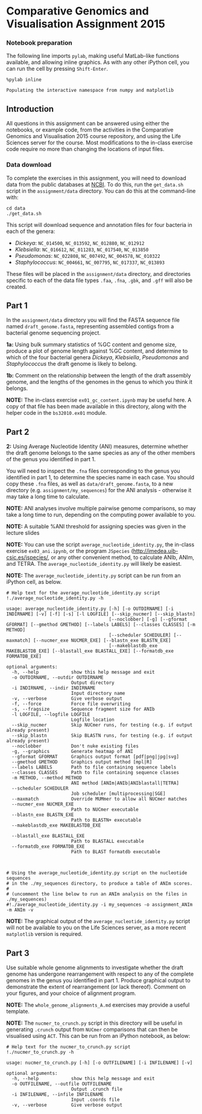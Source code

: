 
# Comparative Genomics and Visualisation Assignment 2015

### Notebook preparation

The following line imports `pylab`, making useful MatLab-like functions
available, and allowing inline graphics. As with any other iPython cell, you can
run the cell by pressing `Shift-Enter`.


    %pylab inline

    Populating the interactive namespace from numpy and matplotlib


## Introduction

All questions in this assignment can be answered using either the notebooks, or
example code, from the activities in the Comparative Genomics and Visualisation
2015 course repository, and using the Life Sciences server for the course. Most
modifications to the in-class exercise code require no more than changing the
locations of input files.

### Data download

To complete the exercises in this assignment, you will need to download data
from the public databases at [NCBI](http://www.ncbi.nlm.nih.gov/). To do this,
run the `get_data.sh` script in the `assignment/data` directory. You can do this
at the command-line with:

```
cd data
./get_data.sh
```

This script will download sequence and annotation files for four bacteria in
each of the genera:

* *Dickeya*: `NC_014500`, `NC_013592`, `NC_012880`, `NC_012912`
* *Klebsiella*: `NC_016612`, `NC_011283`, `NC_017540`, `NC_013850`
* *Pseudomonas*: `NC_022808`, `NC_007492`, `NC_004578`, `NC_010322`
* *Staphylococcus*: `NC_004661`, `NC_007795`, `NC_017337`, `NC_013893`

These files will be placed in the `assignment/data` directory, and directories
specific to each of the data file types `.faa`, `.fna`, `.gbk`, and `.gff` will
also be created.

## Part 1

In the `assignment/data` directory you will find the FASTA sequence file named
`draft_genome.fasta`, representing assembled
contigs from a bacterial genome sequencing project.

**1a:** Using bulk summary statistics of %GC content and genome size, produce a
plot of genome length against %GC content, and determine to which of the four
bacterial genera *Dickeya*, *Klebsiella*, *Pseudomonas* and *Staphylococcus* the
draft genome is likely to belong.

**1b:** Comment on the relationship between the length of the draft assembly
genome, and the lengths of the genomes in the
genus to which you think it belongs.

**NOTE:** The in-class exercise `ex01_gc_content.ipynb` may be useful here. A
copy of that file has been made available in this directory, along with the
helper code in the `bs32010.ex01` module.

## Part 2

**2:** Using Average Nucleotide Identity (ANI) measures, determine whether the
draft genome belongs to the same
species as any of the other members of the genus you identified in part 1.

You will need to inspect the `.fna` files corresponding to the genus you
identified in part 1, to determine the species name in each case. You should
copy these `.fna` files, as well as `data/draft_genome.fasta`, to a new
directory (e.g. `assignment/my_sequences`) for the ANI analysis - otherwise it
may take a long time to calculate.

**NOTE:** ANI analyses involve multiple pairwise genome comparisons, so may take
a long time to run, depending on the computing power available to you.

**NOTE:** A suitable %ANI threshold for assigning species was given in the
lecture slides

**NOTE:** You can use the script `average_nucleotide_identity.py`, the in-class
exercise `ex03_ani.ipynb`, or the program `JSpecies` ([http://imedea.uib-
csic.es/jspecies/](http://imedea.uib-csic.es/jspecies/), or any other convenient
method, to calculate ANIb, ANIm, and TETRA. The `average_nucleotide_identity.py`
will likely be easiest.

**NOTE:** The `average_nucleotide_identity.py` script can be run from an iPython
cell, as below.


    # Help text for the average_nucleotide_identity.py script
    !./average_nucleotide_identity.py -h

    usage: average_nucleotide_identity.py [-h] [-o OUTDIRNAME] [-i INDIRNAME] [-v] [-f] [-s] [-l LOGFILE] [--skip_nucmer] [--skip_blastn]
                                          [--noclobber] [-g] [--gformat GFORMAT] [--gmethod GMETHOD] [--labels LABELS] [--classes CLASSES] [-m METHOD]
                                          [--scheduler SCHEDULER] [--maxmatch] [--nucmer_exe NUCMER_EXE] [--blastn_exe BLASTN_EXE]
                                          [--makeblastdb_exe MAKEBLASTDB_EXE] [--blastall_exe BLASTALL_EXE] [--formatdb_exe FORMATDB_EXE]
    
    optional arguments:
      -h, --help            show this help message and exit
      -o OUTDIRNAME, --outdir OUTDIRNAME
                            Output directory
      -i INDIRNAME, --indir INDIRNAME
                            Input directory name
      -v, --verbose         Give verbose output
      -f, --force           Force file overwriting
      -s, --fragsize        Sequence fragment size for ANIb
      -l LOGFILE, --logfile LOGFILE
                            Logfile location
      --skip_nucmer         Skip NUCmer runs, for testing (e.g. if output already present)
      --skip_blastn         Skip BLASTN runs, for testing (e.g. if output already present)
      --noclobber           Don't nuke existing files
      -g, --graphics        Generate heatmap of ANI
      --gformat GFORMAT     Graphics output format [pdf|png|jpg|svg]
      --gmethod GMETHOD     Graphics output method [mpl|R]
      --labels LABELS       Path to file containing sequence labels
      --classes CLASSES     Path to file containing sequence classes
      -m METHOD, --method METHOD
                            ANI method [ANIm|ANIb|ANIblastall|TETRA]
      --scheduler SCHEDULER
                            Job scheduler [multiprocessing|SGE]
      --maxmatch            Override MUMmer to allow all NUCmer matches
      --nucmer_exe NUCMER_EXE
                            Path to NUCmer executable
      --blastn_exe BLASTN_EXE
                            Path to BLASTN+ executable
      --makeblastdb_exe MAKEBLASTDB_EXE
    
      --blastall_exe BLASTALL_EXE
                            Path to BLASTALL executable
      --formatdb_exe FORMATDB_EXE
                            Path to BLAST formatdb executable



    # Using the average_nucleotide_identity.py script on the nucleotide sequences
    # in the ./my_sequences directory, to produce a table of ANIm scores.
    #
    # (uncomment the line below to run an ANIm analysis on the files in ./my_sequences)
    #!./average_nucleotide_identity.py -i my_sequences -o assignment_ANIm -m ANIm -v

**NOTE:** The graphical output of the `average_nucleotide_identity.py` script
will not be available to you on the Life Sciences server, as a more recent
`matplotlib` version is required.

## Part 3

Use suitable whole genome alignments to investigate whether the draft genome has
undergone rearrangement with respect to any of the complete genomes in the genus
you identified in part 1. Produce graphical output to demonstrate the extent of
rearrangement (or lack thereof). Comment on your figures, and your choice of
alignment program.

**NOTE:** The `whole_genome_alignments_A.md` exercises may provide a useful
template.

**NOTE:** The `nucmer_to_crunch.py` script in this directory will be useful in
generating `.crunch` output from `NUCmer` comparisons that can then be
visualised using `ACT`. This can be run from an iPython notebook, as below:


    # Help text for the nucmer_to_crunch.py script
    !./nucmer_to_crunch.py -h

    usage: nucmer_to_crunch.py [-h] [-o OUTFILENAME] [-i INFILENAME] [-v]
    
    optional arguments:
      -h, --help            show this help message and exit
      -o OUTFILENAME, --outfile OUTFILENAME
                            Output .crunch file
      -i INFILENAME, --infile INFILENAME
                            Input .coords file
      -v, --verbose         Give verbose output


